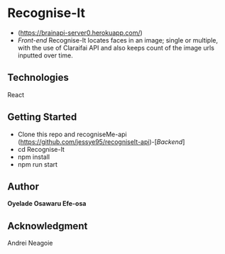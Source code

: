 # Recognise-It 
- (https://brainapi-server0.herokuapp.com/)
- *Front-end*
Recognise-It locates faces in an image; single or multiple, with the use of Claraifai API and also keeps count of the image urls inputted over time.

## Technologies
React

## Getting Started
- Clone this repo and recogniseMe-api (https://github.com/jessye95/recogniseIt-api)-[*Backend*]
- cd Recognise-It 
- npm install
- npm run start

## Author
**Oyelade Osawaru Efe-osa** 

## Acknowledgment
Andrei Neagoie

